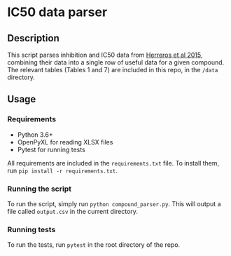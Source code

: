 # IC50 data parser
## Description
This script parses inhibition and IC50 data from [Herreros et al 2015](https://journals.plos.org/plosone/article?id=10.1371/journal.pone.0135139#sec023), combining their data into a single row of useful data for a given compound. The relevant tables (Tables 1 and 7) are included in this repo, in the `/data` directory. 

## Usage

### Requirements
- Python 3.6+
- OpenPyXL for reading XLSX files
- Pytest for running tests

All requirements are included in the `requirements.txt` file. To install them, run `pip install -r requirements.txt`.

### Running the script

To run the script, simply run `python compound_parser.py`. This will output a file called `output.csv` in the current directory.

### Running tests

To run the tests, run `pytest` in the root directory of the repo.

